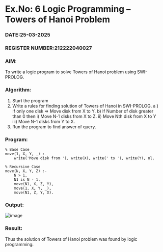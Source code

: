 # Ex.No: 6   Logic Programming – Towers of Hanoi Problem   
### DATE:25-03-2025                                                                            
### REGISTER NUMBER:212222040027 
### AIM: 
To  write  a logic program  to solve Towers of Hanoi problem  using SWI-PROLOG. 
### Algorithm:
1. Start the program
2.  Write a rules for finding solution of Towers of Hanoi in SWI-PROLOG.
    a )	If only one disk  => Move disk from X to Y.
     b)	If Number of disk greater than 0 then
           i)	Move  N-1 disks from X to Z.
          ii)	Move  Nth disk from X to Y
         iii)	Move  N-1 disks from Y to X.
3. Run the program  to find answer of  query.

### Program:
```
% Base Case
move(1, X, Y, _) :-
    write('Move disk from '), write(X), write(' to '), write(Y), nl.

% Recursive Case
move(N, X, Y, Z) :-
    N > 1,
    N1 is N - 1,
    move(N1, X, Z, Y),
    move(1, X, Y, _),
    move(N1, Z, Y, X).
```

### Output:
![image](https://github.com/user-attachments/assets/c1303659-1363-4bfa-8c03-b9d69e907559)

### Result:
Thus the solution of Towers of Hanoi problem was found by logic programming.
